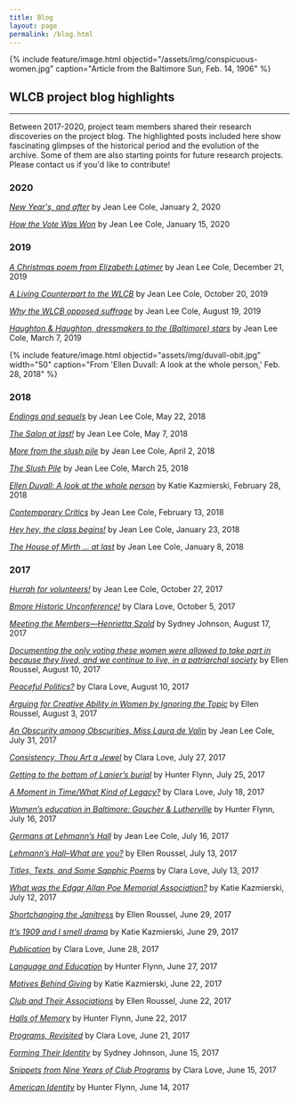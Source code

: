 ```yaml
---
title: Blog
layout: page
permalink: /blog.html
---
```

{% include feature/image.html objectid="/assets/img/conspicuous-women.jpg" caption="Article from the Baltimore Sun, Feb. 14, 1906" %}

## WLCB project blog highlights
***

Between 2017-2020, project team members shared their research discoveries on the project blog. The highlighted posts included here show fascinating glimpses of the historical period and the evolution of the archive. Some of them are also starting points for future research projects. Please contact us if you'd like to contribute!

### 2020

[*New Year's, and after*](https://wlcb.github.io/archive/2020-01-02.html) by Jean Lee Cole, January 2, 2020

[*How the Vote Was Won*](https://wlcb.github.io/archive/2020-01-15) by Jean Lee Cole, January 15, 2020

### 2019

[*A Christmas poem from Elizabeth Latimer*](https://wlcb.github.io/archive/2019-12-21.html) by Jean Lee Cole, December 21, 2019

[*A Living Counterpart to the WLCB*](https://wlcb.github.io/archive/2019-10-20.html) by Jean Lee Cole, October 20, 2019

[*Why the WLCB opposed suffrage*](https://wlcb.github.io/archive/2019-08-19.html) by Jean Lee Cole, August 19, 2019

[*Haughton & Haughton, dressmakers to the (Baltimore) stars*](https://wlcb.github.io/archive/2019-03-07.html) by Jean Lee Cole, March 7, 2019

{% include feature/image.html objectid="assets/img/duvall-obit.jpg" width="50" caption="From 'Ellen Duvall: A look at the whole person,' Feb. 28, 2018" %}

### 2018

[*Endings and sequels*](https://wlcb.github.io/archive/2018-05-22.html) by Jean Lee Cole, May 22, 2018

[*The Salon at last!*](https://wlcb.github.io/archive/2018-05-07.html) by Jean Lee Cole, May 7, 2018

[*More from the slush pile*](https://wlcb.github.io/archive/2018-04-02.html) by Jean Lee Cole, April 2, 2018

[*The Slush Pile*](https://wlcb.github.io/archive/2018-03-25.html) by Jean Lee Cole, March 25, 2018

[*Ellen Duvall: A look at the whole person*](https://wlcb.github.io/archive/2018-02-28.html) by Katie Kazmierski, February 28, 2018

[*Contemporary Critics*](https://wlcb.github.io/archive/2018-02-13.html) by Jean Lee Cole, February 13, 2018

[*Hey hey, the class begins!*](https://wlcb.github.io/archive/2018-01-23.html) by Jean Lee Cole, January 23, 2018

[*The House of Mirth … at last*](https://wlcb.github.io/archive/2018-01-08.html) by Jean Lee Cole, January 8, 2018

### 2017

[*Hurrah for volunteers!*](https://wlcb.github.io/archive/2017-10-27.html) by Jean Lee Cole, October 27, 2017

[*Bmore Historic Unconference!*](https://wlcb.github.io/archive/2017-10-05.html) by Clara Love, October 5, 2017

[*Meeting the Members—Henrietta Szold*](https://wlcb.github.io/archive/2017-08-17.html) by Sydney Johnson, August 17, 2017

[*Documenting the only voting these women were allowed to take part in because they lived, and we continue to live, in a patriarchal society*](https://wlcb.github.io/archive/2017-08-10-documenting.html) by Ellen Roussel, August 10, 2017

[*Peaceful Politics?*](https://wlcb.github.io/archive/2017-08-10-peaceful.html) by Clara Love, August 10, 2017

[*Arguing for Creative Ability in Women by Ignoring the Topic*](https://wlcb.github.io/archive/2017-08-03.html) by Ellen Roussel, August 3, 2017

[*An Obscurity among Obscurities, Miss Laura de Valin*](https://wlcb.github.io/archive/2017-07-31.html) by Jean Lee Cole, July 31, 2017

[*Consistency, Thou Art a Jewel*](https://wlcb.github.io/archive/2017-07-27.html) by Clara Love, July 27, 2017

[*Getting to the bottom of Lanier’s burial*](https://wlcb.github.io/archive/2017-07-25.html) by Hunter Flynn, July 25, 2017

[*A Moment in Time/What Kind of Legacy?*](https://wlcb.github.io/archive/2017-07-18.html) by Clara Love, July 18, 2017

[*Women’s education in Baltimore: Goucher & Lutherville*](https://wlcb.github.io/archive/017-07-16-womens.html) by Hunter Flynn, July 16, 2017

[*Germans at Lehmann’s Hall*](https://wlcb.github.io/archive/2017-07-16-germans.html) by Jean Lee Cole, July 16, 2017

[*Lehmann’s Hall–What are you?*](https://wlcb.github.io/archive/2017-07-13.html) by Ellen Roussel, July 13, 2017

[*Titles, Texts, and Some Sapphic Poems*](https://wlcb.github.io/archive/2017-07-13-titles.html) by Clara Love, July 13, 2017

[*What was the Edgar Allan Poe Memorial Association?*](https://wlcb.github.io/archive/2017-07-12.html) by Katie Kazmierski, July 12, 2017

[*Shortchanging the Janitress*](https://wlcb.github.io/archive/2017-06-29-shortchanging.html) by Ellen Roussel, June 29, 2017

[*It’s 1909 and I smell drama*](https://wlcb.github.io/archive/2017-06-29-its-1909.html) by Katie Kazmierski, June 29, 2017

[*Publication*](https://wlcb.github.io/archive//2017-06-28.html) by Clara Love, June 28, 2017

[*Language and Education*](https://wlcb.github.io/archive/2017-06-27.html) by Hunter Flynn, June 27, 2017

[*Motives Behind Giving*](https://wlcb.github.io/archive/2017-06-22-motives.html) by Katie Kazmierski, June 22, 2017

[*Club and Their Associations*](https://wlcb.github.io/archive/2017-06-22-club.html) by Ellen Roussel, June 22, 2017

[*Halls of Memory*](https://wlcb.github.io/archive/2017-06-22.html) by Hunter Flynn, June 22, 2017

[*Programs, Revisited*](https://wlcb.github.io/archive/2017-06-21.html) by Clara Love, June 21, 2017

[*Forming Their Identity*](https://wlcb.github.io/archive/2017-06-15-forming.html) by Sydney Johnson, June 15, 2017

[*Snippets from Nine Years of Club Programs*](https://wlcb.github.io/archive/2017-06-15-snippets.html) by Clara Love, June 15, 2017

[*American Identity*](https://wlcb.github.io/archive/2017-06-14.html) by Hunter Flynn, June 14, 2017
